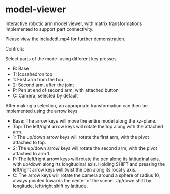 # model-viewer
Interactive robotic arm model viewer, with matrix transformations implemented to support part connectivity.

Please view the included .mp4 for further demonstration.


Controls:

Select parts of the model using different key presses
  - B: Base
  - T: Icosahedron top
  - 1: First arm from the top
  - 2: Second arm, after the joint
  - P: Pen at end of second arm, with attached button
  - C: Camera, selected by default

After making a selection, an appropriate transformation can then be implemented using the arrow keys
  - Base: The arrow keys will move the entire model along the xz-plane.
  - Top: The left/right arrow keys will rotate the top along with the attached arm.
  - 1: The up/down arrow keys will rotate the first arm, with the pivot attached to top.
  - 2: The up/down arrow keys will rotate the second arm, with the pivot attached to arm 1.
  - P: The left/right arrow keys will rotate the pen along its latitudinal axis, with up/down along its longitudinal axis. Holding SHIFT and pressing the left/right arrow keys will twist the pen along its local y axis.
  - C: The arrow keys will rotate the camera around a sphere of radius 10, always pointed towards the center of the scene. Up/down shift by longitude, left/right shift by latitude.
